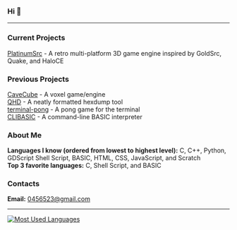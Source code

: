 ### Hi 👋

---

### **Current Projects**
[PlatinumSrc](https://github.com/PQCraft/PlatinumSrc) - A retro multi-platform 3D game engine inspired by GoldSrc, Quake, and HaloCE<br>

### **Previous Projects**
[CaveCube](https://github.com/PQCraft/CaveCube) - A voxel game/engine<br>
[QHD](https://github.com/PQCraft/QHD) - A neatly formatted hexdump tool<br>
[terminal-pong](https://github.com/PQCraft/terminal-pong) - A pong game for the terminal<br>
[CLIBASIC](https://github.com/PQCraft/CLIBASIC) - A command-line BASIC interpreter<br>

### **About Me**
**Languages I know (ordered from lowest to highest level):** C, C++, Python, GDScript Shell Script, BASIC, HTML, CSS, JavaScript, and Scratch<br>
**Top 3 favorite languages:** C, Shell Script, and BASIC<br>

### **Contacts**
**Email:** [0456523@gmail.com](mailto:0456523@gmail.com)<br>

---

[
![Most Used Languages](https://github-readme-stats.vercel.app/api/top-langs/?username=pqcraft&layout=compact&theme=github_dark&hide_border=true)<br>
](#?)
